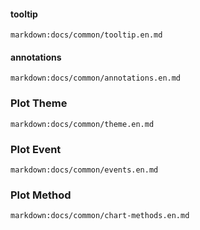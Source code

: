 #### tooltip

`markdown:docs/common/tooltip.en.md`

#### annotations

`markdown:docs/common/annotations.en.md`


### Plot Theme

`markdown:docs/common/theme.en.md`

### Plot Event

`markdown:docs/common/events.en.md`

### Plot Method

`markdown:docs/common/chart-methods.en.md`
